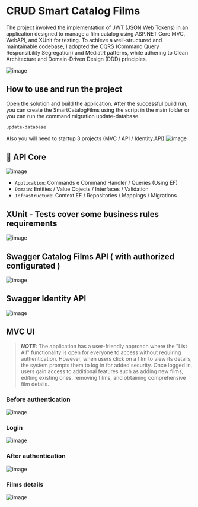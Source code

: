 # CRUD Smart Catalog Films 

The project involved the implementation of JWT (JSON Web Tokens) in an application designed to manage a film catalog using ASP.NET Core MVC, WebAPI, and XUnit for testing. To achieve a well-structured and maintainable codebase, I adopted the CQRS (Command Query Responsibility Segregation) and MediatR patterns, while adhering to Clean Architecture and Domain-Driven Design (DDD) principles. 

![image](https://github.com/bccampos/smartfilms/assets/36283909/8b707be3-de6c-4b85-a444-4b0fa3246966)


## How to use and run the project

Open the solution and build the application. After the successful build run, you can create the SmartCatalogFilms using the script in the main folder or you can run the command migration update-database. 
```bash
update-database
```
Also you will need to startup 3 projects (MVC / API / Identity.API)
![image](https://github.com/bccampos/smartfilms/assets/36283909/16efc3c2-bd43-4034-aea7-29a52fb4a004)

## :hammer:  API Core

![image](https://github.com/bccampos/smartfilms/assets/36283909/f600dae8-cde6-45b3-8df0-f83eecfb79e3)

- `Application`: Commands e Command Handler / Queries (Using EF)
- `Domain`: Entities / Value Objects / Interfaces / Validation 
- `Infrastructure`: Context EF / Repositories / Mappings / Migrations

## XUnit - Tests cover some business rules requirements 
![image](https://github.com/bccampos/smartfilms/assets/36283909/bc38301b-4e9e-4209-8669-b6697a6b8701)

## Swagger Catalog Films API ( with authorized configurated ) 
![image](https://github.com/bccampos/smartfilms/assets/36283909/6c9bbd20-a5a3-46e3-b74f-65eb6cbef748)

## Swagger Identity API 
![image](https://github.com/bccampos/smartfilms/assets/36283909/ffaf846a-0bae-442b-9640-8ed5805fcc42)

## MVC UI
> **_NOTE:_** The application has a user-friendly approach where the "List All" functionality is open for everyone to access without requiring authentication. However, when users click on a film to view its details, the system prompts them to log in for added security. Once logged in, users gain access to additional features such as adding new films, editing existing ones, removing films, and obtaining comprehensive film details.

### Before authentication
![image](https://github.com/bccampos/CRUDSmartFilms/assets/36283909/29fcea91-e5da-4930-9c9b-c14b5bca77ab)

### Login
![image](https://github.com/bccampos/CRUDSmartFilms/assets/36283909/bf641f0a-0956-48da-b6f2-998d3ec7a1bf)

### After authentication
![image](https://github.com/bccampos/CRUDSmartFilms/assets/36283909/78b412ce-0f76-4b63-9aaf-641e6513958d)

### Films details
![image](https://github.com/bccampos/CRUDSmartFilms/assets/36283909/2828ffba-f690-49ae-8d65-c410a51f4126)


  


